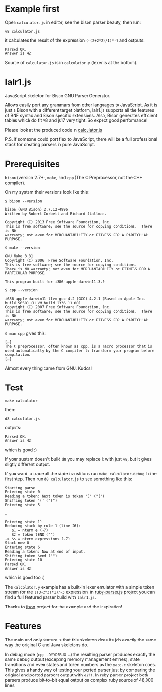 # Example first

Open `calculator.js` in editor, see the bison parser beauty, then run:

    v8 calculator.js

it calculates the result of the expression `(-(2+2*2)/1)*-7` and outputs:

    Parsed OK.
    Answer is 42

Source of `calculator.js` is in `calculator.y` (lexer is at the bottom).

# lalr1.js

JavaScript skeleton for Bison GNU Parser Generator.

Allows easily port any grammars from other languages to JavaScript. As it is just a Bison with a different target platform, lalr1.js supports all the features of BNF syntax and Bison specific extensions. Also, Bison generates efficient tables which do fit v8 and js17 very tight. So expect good performance!

Please look at the produced code in [calculator.js](calculator.js)

P.S.
If someone could port flex to JavaScript, there will be a full professional stack for creating parsers in pure JavaScript.

# Prerequisites

`bison` (version 2.7+), `make`, and `cpp` (The C Preprocessor, not the C++ compiler).

On my system their versions look like this:

`$ bison --version`

    bison (GNU Bison) 2.7.12-4996
    Written by Robert Corbett and Richard Stallman.

    Copyright (C) 2013 Free Software Foundation, Inc.
    This is free software; see the source for copying conditions.  There is NO
    warranty; not even for MERCHANTABILITY or FITNESS FOR A PARTICULAR PURPOSE.

`$ make --version`

    GNU Make 3.81
    Copyright (C) 2006  Free Software Foundation, Inc.
    This is free software; see the source for copying conditions.
    There is NO warranty; not even for MERCHANTABILITY or FITNESS FOR A
    PARTICULAR PURPOSE.

    This program built for i386-apple-darwin11.3.0

`$ cpp --version`

    i686-apple-darwin11-llvm-gcc-4.2 (GCC) 4.2.1 (Based on Apple Inc. build 5658) (LLVM build 2336.11.00)
    Copyright (C) 2007 Free Software Foundation, Inc.
    This is free software; see the source for copying conditions.  There is NO
    warranty; not even for MERCHANTABILITY or FITNESS FOR A PARTICULAR PURPOSE.

`$ man cpp` gives this:

    […]
    The C preprocessor, often known as cpp, is a macro processor that is used automatically by the C compiler to transform your program before compilation.
    […]

Almost every thing came from GNU. Kudos!

# Test

    make calculator

then:

    d8 calculator.js

outputs:

    Parsed OK.
    Answer is 42

which is good :)

If your sustem doesn't build `d8` you may replace it with just `v8`, but it gives sligtly different output.

If you want to trace all the state transitions run `make calculator-debug` in the first step. Then run `d8 calculator.js` to see something like this:

    Starting parse
    Entering state 0
    Reading a token: Next token is token '(' ("(")
    Shifting token '(' ("(")
    Entering state 5

    …

    Entering state 11
    Reducing stack by rule 1 (line 26):
       $1 = nterm e (-7)
       $2 = token tEND ("")
    -> $$ = nterm expressions (-7)
    Stack now 0
    Entering state 6
    Reading a token: Now at end of input.
    Shifting token $end ("")
    Entering state 10
    Parsed OK.
    Answer is 42

which is good too :)

The `calcolator.y` example has a built-in lexer emulator with a simple token stream for the `((3+2*3)*1)/-3` expression. In [ruby-parser.js](https://github.com/kung-fu-tzu/ruby-parser.js) project you can find a full featured parser build with `lalr1.js`.

Thanks to [jison](https://github.com/zaach/jison) project for the example and the inspiration!

# Features

The main and only feature is that this skeleton does its job exactly the same way the original C and Java skeletons do.

In debug mode (`cpp -DYYDEBUG …`) the resulting parser produces exactly the same debug output (excepting memory management entries), state transitions and even states and token numbers as the `yacc.c` skeleton does. This gives a handy way of testing your ported parser just by comparing the original and ported parsers output with `diff`. In ruby parser project both parsers produce bit-to-bit equal output on complex ruby source of 48,000 lines.
